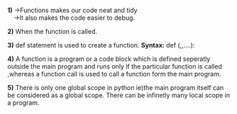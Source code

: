 **1)**
→Functions makes our code neat and tidy\
&ensp;&ensp;→It also makes the code easier to debug.  

**2)**
When the function is called.  

**3)**
def statement is used to create a function.
**Syntax:**
def <name of the function>(<parameter1>,<parameter1>,....):

**4)**
A function is a program or a code block which is defined seperatly outside the main program
and runs only if the particular function is called ,whereas a function call is used to call a function
form the main program.

**5)**
There is only one global scope in python ie)the main program itself can be considered as 
a global scope. There can be infinetly many local scope in a program.

